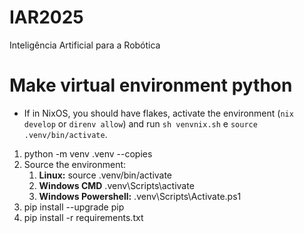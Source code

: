 # IAR2025
Inteligência Artificial para a Robótica

# Make virtual environment python

- If in NixOS, you should have flakes, activate the environment (`nix develop` or `direnv allow`) and run `sh venvnix.sh` e `source .venv/bin/activate`.

1. python -m venv .venv --copies
2. Source the environment:
   1. **Linux:** source .venv/bin/activate
   2. **Windows CMD** .venv\Scripts\activate
   3. **Windows Powershell:** .venv\Scripts\Activate.ps1
3. pip install --upgrade pip
4. pip install -r requirements.txt